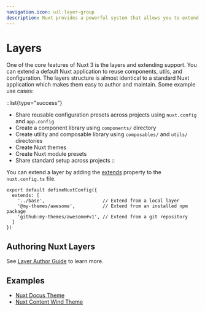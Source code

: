```yaml
---
navigation.icon: uil:layer-group
description: Nuxt provides a powerful system that allows you to extend the default files, configs, and much more.
---
```


# Layers

One of the core features of Nuxt 3 is the layers and extending support. You can extend a default Nuxt application to reuse components, utils, and configuration. The layers structure is almost identical to a standard Nuxt application which makes them easy to author and maintain. Some example use cases:

::list{type="success"}
- Share reusable configuration presets across projects using `nuxt.config` and `app.config`
- Create a component library using `components/` directory
- Create utility and composable library using `composables/` and `utils/` directories
- Create Nuxt themes
- Create Nuxt module presets
- Share standard setup across projects
::

You can extend a layer by adding the [extends](/docs/api/configuration/nuxt-config#extends) property to the `nuxt.config.ts` file.

```ts{}[nuxt.config.ts]
export default defineNuxtConfig({
  extends: [
    '../base',                     // Extend from a local layer
    '@my-themes/awesome',          // Extend from an installed npm package
    'github:my-themes/awesome#v1', // Extend from a git repository
  ]
})
```

## Authoring Nuxt Layers

See [Layer Author Guide](/docs/guide/going-further/layers) to learn more.

## Examples

- [Nuxt Docus Theme](https://github.com/nuxt-themes/docus#readme)
- [Nuxt Content Wind Theme](https://github.com/Atinux/content-wind#readme)
